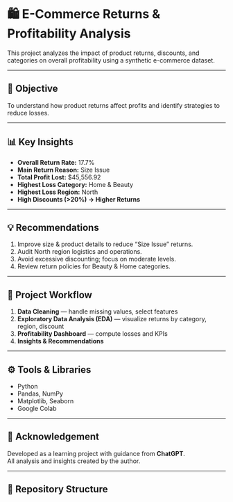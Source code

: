 # 🛍️ E-Commerce Returns & Profitability Analysis

This project analyzes the impact of product returns, discounts, and categories on overall profitability using a synthetic e-commerce dataset.

---

## 🎯 Objective
To understand how product returns affect profits and identify strategies to reduce losses.

---

## 📊 Key Insights
- **Overall Return Rate:** 17.7%  
- **Main Return Reason:** Size Issue  
- **Total Profit Lost:** $45,556.92  
- **Highest Loss Category:** Home & Beauty  
- **Highest Loss Region:** North  
- **High Discounts (>20%) → Higher Returns**

---

## 💡 Recommendations
1. Improve size & product details to reduce “Size Issue” returns.
2. Audit North region logistics and operations.
3. Avoid excessive discounting; focus on moderate levels.
4. Review return policies for Beauty & Home categories.

---

## 🧠 Project Workflow
1. **Data Cleaning** — handle missing values, select features  
2. **Exploratory Data Analysis (EDA)** — visualize returns by category, region, discount  
3. **Profitability Dashboard** — compute losses and KPIs  
4. **Insights & Recommendations**  

---

## ⚙️ Tools & Libraries
- Python
- Pandas, NumPy
- Matplotlib, Seaborn
- Google Colab

---

## 🤝 Acknowledgement
Developed as a learning project with guidance from **ChatGPT**.  
All analysis and insights created by the author.

---

## 📂 Repository Structure
